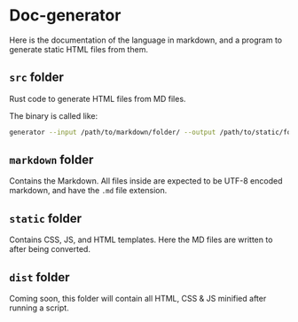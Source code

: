 # Doc-generator

Here is the documentation of the language in markdown, and a program to
generate static HTML files from them.

## `src` folder

Rust code to generate HTML files from MD files.

The binary is called like:

```sh
generator --input /path/to/markdown/folder/ --output /path/to/static/folder
```

## `markdown` folder

Contains the Markdown. All files inside are expected to be UTF-8 encoded
markdown, and have the `.md` file extension.

## `static` folder

Contains CSS, JS, and HTML templates. Here the MD files are written to
after being converted.

## `dist` folder

Coming soon, this folder will contain all HTML, CSS & JS minified after
running a script.
